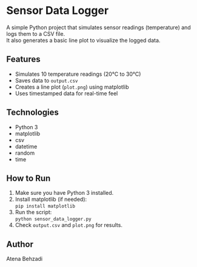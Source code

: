 
# Sensor Data Logger

A simple Python project that simulates sensor readings (temperature) and logs them to a CSV file.  
It also generates a basic line plot to visualize the logged data.

## Features
- Simulates 10 temperature readings (20°C to 30°C)
- Saves data to `output.csv`
- Creates a line plot (`plot.png`) using matplotlib
- Uses timestamped data for real-time feel

## Technologies
- Python 3
- matplotlib
- csv
- datetime
- random
- time

## How to Run
1. Make sure you have Python 3 installed.
2. Install matplotlib (if needed):  
   `pip install matplotlib`
3. Run the script:  
   `python sensor_data_logger.py`
4. Check `output.csv` and `plot.png` for results.

## Author
Atena Behzadi
